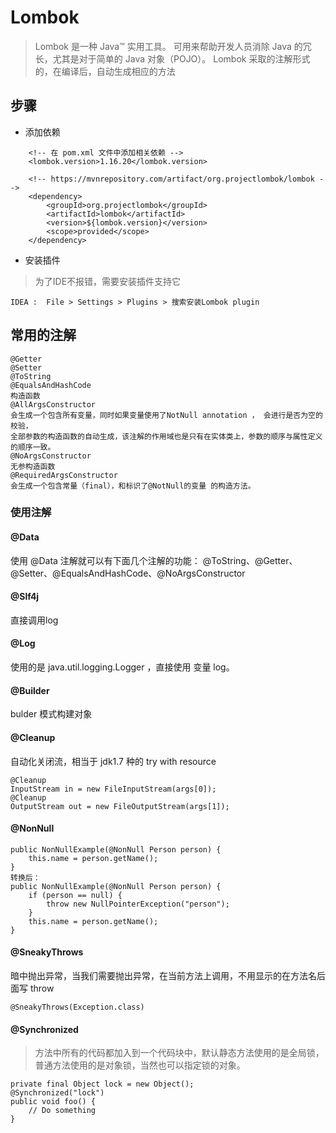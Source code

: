 # Lombok
>Lombok 是一种 Java™ 实用工具。
 可用来帮助开发人员消除 Java 的冗长，尤其是对于简单的 Java 对象（POJO）。
 Lombok 采取的注解形式的，在编译后，自动生成相应的方法
## 步骤
- 添加依赖
```text
    <!-- 在 pom.xml 文件中添加相关依赖 -->
    <lombok.version>1.16.20</lombok.version>
    
    <!-- https://mvnrepository.com/artifact/org.projectlombok/lombok -->
    <dependency>
        <groupId>org.projectlombok</groupId>
        <artifactId>lombok</artifactId>
        <version>${lombok.version}</version>
        <scope>provided</scope>
    </dependency>
```

- 安装插件
>  为了IDE不报错，需要安装插件支持它
```text
IDEA :  File > Settings > Plugins > 搜索安装Lombok plugin 
```


## 常用的注解
```text
@Getter
@Setter
@ToString
@EqualsAndHashCode
构造函数
@AllArgsConstructor
会生成一个包含所有变量，同时如果变量使用了NotNull annotation ， 会进行是否为空的校验， 
全部参数的构造函数的自动生成，该注解的作用域也是只有在实体类上，参数的顺序与属性定义的顺序一致。
@NoArgsConstructor
无参构造函数
@RequiredArgsConstructor
会生成一个包含常量（final），和标识了@NotNull的变量 的构造方法。
```

### 使用注解
#### @Data
使用 @Data 注解就可以有下面几个注解的功能： @ToString、@Getter、@Setter、@EqualsAndHashCode、@NoArgsConstructor

#### @Slf4j
直接调用log

#### @Log
使用的是 java.util.logging.Logger ，直接使用 变量 log。

#### @Builder
bulder 模式构建对象

#### @Cleanup
自动化关闭流，相当于 jdk1.7 种的 try with resource
```text
@Cleanup 
InputStream in = new FileInputStream(args[0]);
@Cleanup 
OutputStream out = new FileOutputStream(args[1]);
```

#### @NonNull
```text
public NonNullExample(@NonNull Person person) {
    this.name = person.getName();
}
转换后：
public NonNullExample(@NonNull Person person) {
    if (person == null) {
        throw new NullPointerException("person");
    }
    this.name = person.getName();
}
```
#### @SneakyThrows
暗中抛出异常，当我们需要抛出异常，在当前方法上调用，不用显示的在方法名后面写 throw
```text
@SneakyThrows(Exception.class)
```
#### @Synchronized
>方法中所有的代码都加入到一个代码块中，默认静态方法使用的是全局锁，普通方法使用的是对象锁，当然也可以指定锁的对象。
```text
private final Object lock = new Object();
@Synchronized("lock")
public void foo() {
    // Do something
}
```
